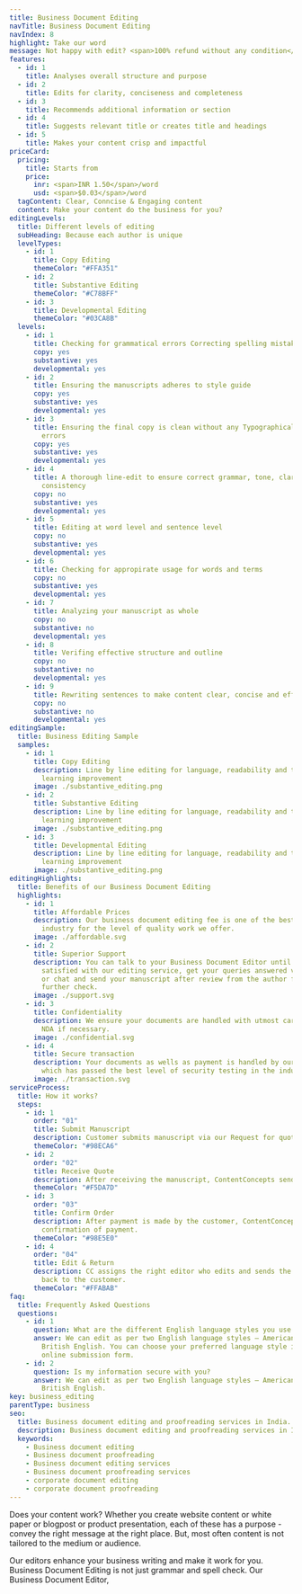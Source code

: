 ```yaml
---
title: Business Document Editing
navTitle: Business Document Editing
navIndex: 8
highlight: Take our word
message: Not happy with edit? <span>100% refund without any condition</span>
features:
  - id: 1
    title: Analyses overall structure and purpose
  - id: 2
    title: Edits for clarity, conciseness and completeness
  - id: 3
    title: Recommends additional information or section
  - id: 4
    title: Suggests relevant title or creates title and headings
  - id: 5
    title: Makes your content crisp and impactful
priceCard:
  pricing:
    title: Starts from
    price:
      inr: <span>INR 1.50</span>/word
      usd: <span>$0.03</span>/word
  tagContent: Clear, Conncise & Engaging content
  content: Make your content do the business for you?
editingLevels:
  title: Different levels of editing
  subHeading: Because each author is unique
  levelTypes:
    - id: 1
      title: Copy Editing
      themeColor: "#FFA351"
    - id: 2
      title: Substantive Editing
      themeColor: "#C78BFF"
    - id: 3
      title: Developmental Editing
      themeColor: "#03CA8B"
  levels:
    - id: 1
      title: Checking for grammatical errors Correcting spelling mistakes
      copy: yes
      substantive: yes
      developmental: yes
    - id: 2
      title: Ensuring the manuscripts adheres to style guide
      copy: yes
      substantive: yes
      developmental: yes
    - id: 3
      title: Ensuring the final copy is clean without any Typographical or other
        errors
      copy: yes
      substantive: yes
      developmental: yes
    - id: 4
      title: A thorough line-edit to ensure correct grammar, tone, clarity and
        consistency
      copy: no
      substantive: yes
      developmental: yes
    - id: 5
      title: Editing at word level and sentence level
      copy: no
      substantive: yes
      developmental: yes
    - id: 6
      title: Checking for appropirate usage for words and terms
      copy: no
      substantive: yes
      developmental: yes
    - id: 7
      title: Analyzing your manuscript as whole
      copy: no
      substantive: no
      developmental: yes
    - id: 8
      title: Verifing effective structure and outline
      copy: no
      substantive: no
      developmental: yes
    - id: 9
      title: Rewriting sentences to make content clear, concise and effective
      copy: no
      substantive: no
      developmental: yes
editingSample:
  title: Business Editing Sample
  samples:
    - id: 1
      title: Copy Editing
      description: Line by line editing for language, readability and technical
        learning improvement
      image: ./substantive_editing.png
    - id: 2
      title: Substantive Editing
      description: Line by line editing for language, readability and technical
        learning improvement
      image: ./substantive_editing.png
    - id: 3
      title: Developmental Editing
      description: Line by line editing for language, readability and technical
        learning improvement
      image: ./substantive_editing.png
editingHighlights:
  title: Benefits of our Business Document Editing
  highlights:
    - id: 1
      title: Affordable Prices
      description: Our business document editing fee is one of the best in the
        industry for the level of quality work we offer.
      image: ./affordable.svg
    - id: 2
      title: Superior Support
      description: You can talk to your Business Document Editor until you are
        satisfied with our editing service, get your queries answered via email
        or chat and send your manuscript after review from the author for
        further check.
      image: ./support.svg
    - id: 3
      title: Confidentiality
      description: We ensure your documents are handled with utmost care. We can sign
        NDA if necessary.
      image: ./confidential.svg
    - id: 4
      title: Secure transaction
      description: Your documents as wells as payment is handled by our secure website
        which has passed the best level of security testing in the industry.
      image: ./transaction.svg
serviceProcess:
  title: How it works?
  steps:
    - id: 1
      order: "01"
      title: Submit Manuscript
      description: Customer submits manuscript via our Request for quote page.
      themeColor: "#98ECA6"
    - id: 2
      order: "02"
      title: Receive Quote
      description: After receiving the manuscript, ContentConcepts sends price quote.
      themeColor: "#F5DA7D"
    - id: 3
      order: "03"
      title: Confirm Order
      description: After payment is made by the customer, ContentConcepts sends
        confirmation of payment.
      themeColor: "#98E5E0"
    - id: 4
      order: "04"
      title: Edit & Return
      description: CC assigns the right editor who edits and sends the edited document
        back to the customer.
      themeColor: "#FFABAB"
faq:
  title: Frequently Asked Questions
  questions:
    - id: 1
      question: What are the different English language styles you use while editing?
      answer: We can edit as per two English language styles – American English and
        British English. You can choose your preferred language style in the
        online submission form.
    - id: 2
      question: Is my information secure with you?
      answer: We can edit as per two English language styles – American English and
        British English.
key: business_editing
parentType: business
seo:
  title: Business document editing and proofreading services in India.
  description: Business document editing and proofreading services in India.
  keywords:
    - Business document editing
    - Business document proofreading
    - Business document editing services
    - Business document proofreading services
    - corporate document editing
    - corporate document proofreading
---
```


Does your content work? Whether you create website content or white paper or blogpost or product presentation, each of these has a purpose - convey the right message at the right place. But, most often content is not tailored to the medium or audience.

Our editors enhance your business writing and make it work for you. Business Document Editing is not just grammar and spell check. Our Business Document Editor,
